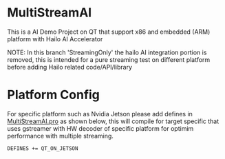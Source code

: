 # MultiStreamAI

This is a AI Demo Project on QT that support x86 and embedded (ARM) platform with Hailo AI Accelerator

NOTE: In this branch 'StreamingOnly' the hailo AI integration portion is removed, this is intended for a pure streaming test on different platform before adding Hailo related code/API/library


# Platform Config

For specific platform such as Nvidia Jetson please add defines in [MultiStreamAI.pro](https://github.com/Yalee104/MultiStreamAI/blob/main/MultiStreamAI.pro) as shown below, this will compile for target specific that uses gstreamer with HW decoder of specific platform for optimim performance with multiple streaming.

```
DEFINES += QT_ON_JETSON
```


